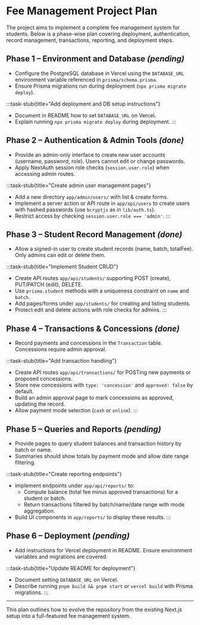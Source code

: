 # Fee Management Project Plan

The project aims to implement a complete fee management system for students. Below is a phase-wise plan covering deployment, authentication, record management, transactions, reporting, and deployment steps.

## Phase 1 – Environment and Database *(pending)*
- Configure the PostgreSQL database in Vercel using the `DATABASE_URL` environment variable referenced in `prisma/schema.prisma`.
- Ensure Prisma migrations run during deployment (`npx prisma migrate deploy`).

:::task-stub{title="Add deployment and DB setup instructions"}
- Document in README how to set `DATABASE_URL` on Vercel.
- Explain running `npx prisma migrate deploy` during deployment.
:::

## Phase 2 – Authentication & Admin Tools *(done)*
- Provide an admin-only interface to create new user accounts (username, password, role). Users cannot edit or change passwords.
- Apply NextAuth session role checks (`session.user.role`) when accessing admin routes.

:::task-stub{title="Create admin user management pages"}
- Add a new directory `app/admin/users/` with list & create forms.
- Implement a server action or API route in `app/api/users` to create users with hashed passwords (use `bcryptjs` as in `lib/auth.ts`).
- Restrict access by checking `session.user.role === 'admin'`.
:::

## Phase 3 – Student Record Management *(done)*
- Allow a signed-in user to create student records (name, batch, totalFee). Only admins can edit or delete them.

:::task-stub{title="Implement Student CRUD"}
- Create API routes `app/api/students/` supporting POST (create), PUT/PATCH (edit), DELETE.
- Use `prisma.student` methods with a uniqueness constraint on `name` and `batch`.
- Add pages/forms under `app/students/` for creating and listing students.
- Protect edit and delete actions with role checks for admins.
:::

## Phase 4 – Transactions & Concessions *(done)*
- Record payments and concessions in the `Transaction` table. Concessions require admin approval.

:::task-stub{title="Add transaction handling"}
- Create API routes `app/api/transactions/` for POSTing new payments or proposed concessions.
- Store new concessions with `type: 'concession'` and `approved: false` by default.
- Build an admin approval page to mark concessions as approved, updating the record.
- Allow payment mode selection (`cash` or `online`).
:::

## Phase 5 – Queries and Reports *(pending)*
- Provide pages to query student balances and transaction history by batch or name.
- Summaries should show totals by payment mode and allow date range filtering.

:::task-stub{title="Create reporting endpoints"}
- Implement endpoints under `app/api/reports/` to:
  - Compute balance (total fee minus approved transactions) for a student or batch.
  - Return transactions filtered by batch/name/date range with mode aggregation.
- Build UI components in `app/reports/` to display these results.
:::

## Phase 6 – Deployment *(pending)*
- Add instructions for Vercel deployment in README. Ensure environment variables and migrations are covered.

:::task-stub{title="Update README for deployment"}
- Document setting `DATABASE_URL` on Vercel.
- Describe running `pnpm build && pnpm start` or `vercel build` with Prisma migrations.
:::

---

This plan outlines how to evolve the repository from the existing Next.js setup into a full-featured fee management system.

